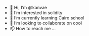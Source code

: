 - 👋 Hi, I’m @kanvae
- 👀 I’m interested in solidity
- 🌱 I’m currently learning Cairo school
- 💞️ I’m looking to collaborate on cool
- 📫 How to reach me ...

<!---
kanvae/kanvae is a ✨ special ✨ repository because its `README.md` (this file) appears on your GitHub profile.
You can click the Preview link to take a look at your changes.
--->
